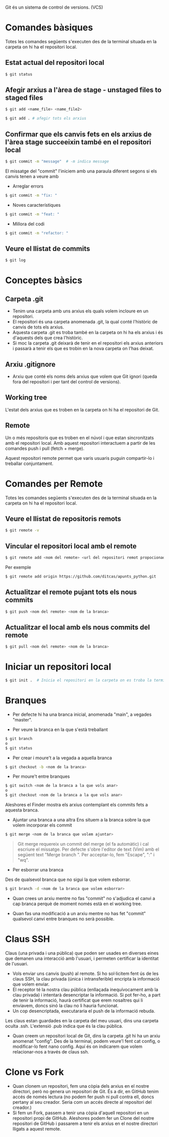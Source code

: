 Git és un sistema de control de versions. (VCS)

# Comandes bàsiques

Totes les comandes següents s'executen des de la terminal situada en la carpeta on hi ha el repositori local.

## Estat actual del repositori local

```bash
$ git status
```

## Afegir arxius a l'àrea de stage - unstaged files to staged files

```bash
$ git add <name_file> <name_file2>

$ git add . # afegir tots els arxius
```

## Confirmar que els canvis fets en els arxius de l'àrea stage succeeixin també en el repositori local 

```bash
$ git commit -m "message"  # -m indica message
```

El missatge del "commit" l'iniciem amb una paraula diferent segons si els canvis tenen a veure amb
- Arreglar errors
```bash
$ git commit -m "fix: "
```
- Noves característiques
```bash
$ git commit -m "feat: "
```
- Millora del codi
```bash
$ git commit -m "refactor: "
```



## Veure el llistat de commits
```bash
$ git log
```

# Conceptes bàsics

## Carpeta .git

- Tenim una carpeta amb uns arxius els quals volem incloure en un repositori.
- El repositori és una carpeta anomenada .git, la qual conté l'històric de canvis de tots els arxius.
- Aquesta carpeta .git es troba també en la carpeta on hi ha els arxius i és d'aquests dels que crea l'històric.
- Si moc la carpeta .git deixarà de tenir en el repositori els arxius anteriors i passarà a tenir els que es trobin en la nova carpeta on l'has deixat.

## Arxiu .gitignore

- Arxiu que conté els noms dels arxius que volem que Git ignori (queda fora del repositori i per tant del control de versions).


## Working tree
L'estat dels arxius que es troben en la carpeta on hi ha el repositori de Git.

## Remote
Un o més repositoris que es troben en el núvol i que estan sincronitzats amb el repositori local. Amb aquest repositori interactuem a partir de les comandes push i pull (fetch + merge).

Aquest repositori remote permet que varis usuaris puguin compartir-lo i treballar conjuntament.


# Comandes per Remote

Totes les comandes següents s'executen des de la terminal situada en la carpeta on hi ha el repositori local.


## Veure el llistat de repositoris remots

```bash
$ git remote -v
```

## Vincular el repositori local amb el remote

```bash
$ git remote add <nom del remote> <url del repositori remot propocionada per GitHub> 
```

Per exemple 

```bash
$ git remote add origin https://github.com/ditcas/apunts_python.git
```

## Actualitzar el remote pujant tots els nous commits

```bash
$ git push <nom del remote> <nom de la branca>
```

## Actualitzar el local amb els nous commits del remote

```bash
$ git pull <nom del remote> <nom de la branca>
```

# Iniciar un repositori local

```bash
$ git init .  # Inicia el repositori en la carpeta on es troba la terminal.
```

# Branques

- Per defecte hi ha una branca inicial, anomenada "main", a vegades "master".

- Per veure la branca en la que s'està treballant
```bash
$ git branch
o
$ git status
```

- Per crear i moure't a la vegada a aquella branca
```bash
$ git checkout -b <nom de la branca>
```

- Per moure't entre branques
```bash
$ git switch <nom de la branca a la que vols anar>
o
$ git checkout <nom de la branca a la que vols anar>
```

Aleshores el Finder mostra els arxius contemplant els commits fets a aquesta branca.

- Ajuntar una branca a una altra
Ens situem a la branca sobre la que volem incorporar els commit

```bash
$ git merge <nom de la branca que volem ajuntar>
```

> Git merge requereix un commit del merge (el fa automàtic) i cal escriure el missatge. Per defecte s'obre l'editor de text (Vim) amb el següent text "Merge branch <nom de la branca>". Per acceptar-lo, fem "Escape", ":" i "wq".

- Per esborrar una branca

Des de qualsevol branca que no sigui la que volem esborrar.

```bash
$ git branch -d <nom de la branca que volem esborrar>
```

- Quan crees un arxiu mentre no fas "commit" no s'adjudica el canvi a cap branca perquè de moment només està en el working tree.

- Quan fas una modificació a un arxiu mentre no has fet "commit" qualsevol canvi entre branques no serà possible.

# Claus SSH

Claus (una privada i una pública) que poden ser usades en diverses eines que demanen una interacció amb l'usuari, i permeten certificar la identitat de l'usuari.

- Vols enviar uns canvis (push) al remote. Si ho sol·licitem fent ús de les claus SSH, la clau privada (única i intransferible) encripta la informació que volem enviar.
- El receptor té la nostra clau pública (enllaçada inequívocament amb la clau privada) i intentarà desencriptar la informació. Si pot fer-ho, a part de tenir la informació, haurà certificat que erem nosaltres qui li enviavem, doncs sinó la clau no li hauria funcionat.
- Un cop desencriptada, executararia el push de la informació rebuda.

Les claus estan guardades en la carpeta del meu usuari, dins una carpeta oculta .ssh. L'extensió .pub indica que és la clau pública.

- Quan creem un repositori local de Git, dins la carpeta .git hi ha un arxiu anomenat "config". Des de la terminal, podem veure'l fent cat config, o modificar-lo fent nano config. Aquí és on indicarem que volem relacionar-nos a través de claus ssh.

# Clone vs Fork

- Quan clonem un repositori, fem una còpia dels arxius en el nostre directori, però no genera un repositori de Git. És a dir, en GitHub tenim accés de només lectura (no podem fer push ni pull contra ell, doncs pertany al seu creador. Seria com un accés directe al repositori del creador.)
- Si fem un Fork, passem a tenir una còpia d'aquell repositori en un repositori propi de GitHub. Aleshores podem fer un Clone del nostre repositori de GitHub i passarem a tenir els arxius en el nostre directori lligats a aquest remote. 
